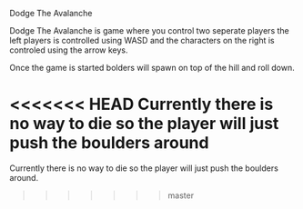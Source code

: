 Dodge The Avalanche

Dodge The Avalanche is game where you control two seperate players the left players is controlled using WASD and the characters on the right is controled using the arrow keys.

Once the game is started bolders will spawn on top of the hill and roll down.

<<<<<<< HEAD
Currently there is no way to die so the player will just push the boulders around
=======
Currently there is no way to die so the player will just push the boulders around. 
>>>>>>> master
